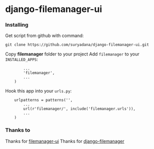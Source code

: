 # django-filemanager-ui

### Installing
Get script from github with command:
```
git clone https://github.com/suryadana/django-filemanager-ui.git
```
Copy **filemanager** folder to your project
Add `filemanager` to your `INSTALLED_APPS`:
```    INSTALLED_APPS = (
        ...
        'filemanager',
        ...
    )
```

Hook this app into your ``urls.py``:
```
    urlpatterns = patterns('',
        ...
        url(r'filemanager/', include('filemanager.urls')),
        ...
    )
```

### Thanks to
Thanks for [filemanager-ui](https://github.com/guillermomartinez/filemanager-ui)
Thanks for [django-filemanager](https://github.com/byteweaver/django-filemanager)